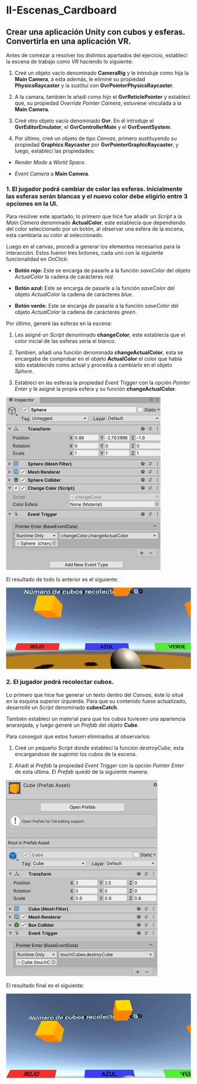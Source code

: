 # II-Escenas_Cardboard

## Crear una aplicación Unity con cubos y esferas. Convertirla en una aplicación VR. 

Antes de comezar a resolver los distintos apartados del ejercicio, establecí la escena de trabajo como *VR* haciendo lo siguiente:

1. Creé un objeto vacío denominado **CameraRig** y le introduje como hija la **Main Camera**, a esta además, le eliminé su propiedad **PhysicsRaycaster** y la sustituí con **GvrPointerPhysicsRaycaster**.

2. A la camara, tambien le añadí como hijo el **GvrReticlePointer** y establecí que, su propiedad *Override Pointer Camera*, estuviese vinculada a la **Main Camera**.
 
3. Creé otro objeto vacío denominado **Gvr**. En él introduje el **GvrEditorEmulator**, el **GvrControllerMain** y el **GvrEventSystem**.

4. Por último, creé un objeto de tipo *Canvas*, primero sustituyendo su propiedad **Graphics Raycaster** por **GvrPointerGraphicRaycaster**, y luego, establecí las propiedades:

* *Render Mode* a *World Space*.

* *Event Camera* a **Main Camera**.

### 1. El jugador podrá cambiar de color las esferas. Inicialmente las esferas serán blancas y el nuevo color debe eligirlo entre 3 opciones en la UI.

Para resolver este apartado, lo primero que hice fue añadir un *Script* a la *Main Camera* denominado **ActualColor**, este establecía que dependiendo del color seleccionado por un botón, al observar una esfera de la escena, esta cambiaría su color al seleccionado.

Luego en el canvas, procedí a generar los elementos necesarios para la interacción. Estos fueron tres botones, cada uno con la siguiente funcionalidad en *OnClick*: 

* **Botón rojo:** Este se encarga de pasarle a la función *saveColor* del objeto *ActualColor* la cadena de carácteres *red*.

* **Botón azul:** Este se encarga de pasarle a la función *saveColor* del objeto *ActualColor* la cadena de carácteres *blue*.

* **Botón verde:** Este se encarga de pasarle a la función *saveColor* del objeto *ActualColor* la cadena de carácteres *green*.

Por último, generé las esferas en la escena: 

1. Les asigné un *Script* denominado **changeColor**, este establecía que el color inicial de las esferas sería el blanco.

2. Tambien, añadí una función denominada **changeActualColor**, esta se encargaba de comprobar en el objeto **ActualColor** el color que había sido establecido como actual y procedía a cambiarlo en el objeto *Sphere*.

3. Establecí en las esferas la propiedad *Event Trigger* con la opción *Pointer Enter* y le asigné la propia esfera y su función **changeActualColor**.

![apartado1](Images/1.jpg)

El resultado de todo lo anterior es el siguiente: 

![apartado1](Images/1.gif)

### 2. El jugador podrá recolectar cubos.

Lo primero que hice fue generar un texto dentro del *Canvas*, éste lo situé en la esquina superior izquierda. Para que su contenido fuese actualizado, desarrollé un *Script* denominado **cubesCatch**.

También establecí un material para que los cubos tuviesen una apariencia anaranjada, y luego generé un *Prefab* del objeto **Cube**.

Para conseguir que estos fuesen eliminados al observarlos:

1. Creé un pequeño *Script* donde establecí la función *destroyCube*, esta encargandose de suprimir los cubos de la escena.

2. Añadí al *Prefab* la propiedad *Event Trigger* con la opción *Pointer Enter* de esta última. El *Prefab* quedó de la siguiente manera:

![apartado2](Images/2.jpg)

El resultado final es el siguiente:

![apartado2](Images/2.gif)